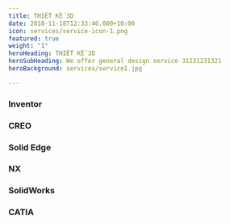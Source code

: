 ```yaml
---
title: THIẾT KẾ 3D
date: 2018-11-18T12:33:46.000+10:00
icon: services/service-icon-1.png
featured: true
weight: "1"
heroHeading: THIẾT KẾ 3D
heroSubHeading: We offer general design service 31231231321
heroBackground: services/service1.jpg

---
```

### Inventor
### CREO
### Solid Edge    
### NX
### SolidWorks
### CATIA
